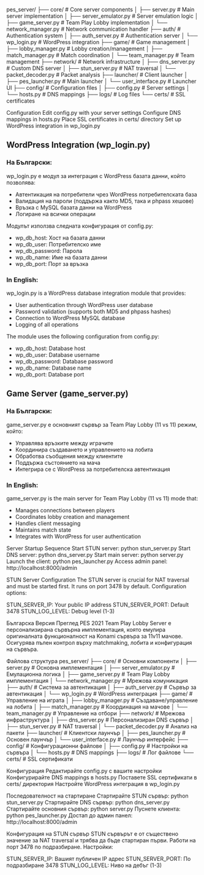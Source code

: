 pes_server/
├── core/                  # Core server components
│   ├── server.py          # Main server implementation
│   ├── server_emulator.py # Server emulation logic
│   ├── game_server.py     # Team Play Lobby implementation
│   └── network_manager.py # Network communication handler
├── auth/                  # Authentication system
│   ├── auth_server.py     # Authentication server
│   └── wp_login.py        # WordPress integration
├── game/                  # Game management
│   ├── lobby_manager.py   # Lobby creation/management
│   ├── match_manager.py   # Match coordination
│   └── team_manager.py    # Team management
├── network/               # Network infrastructure
│   ├── dns_server.py      # Custom DNS server
│   ├── stun_server.py     # NAT traversal
│   └── packet_decoder.py  # Packet analysis
├── launcher/              # Client launcher
│   ├── pes_launcher.py    # Main launcher
│   └── user_interface.py  # Launcher UI
├── config/                # Configuration files
│   ├── config.py          # Server settings
│   └── hosts.py           # DNS mappings
├── logs/                  # Log files
└── certs/                 # SSL certificates

Configuration
Edit config.py with your server settings
Configure DNS mappings in hosts.py
Place SSL certificates in certs/ directory
Set up WordPress integration in wp_login.py

## WordPress Integration (wp_login.py)

### На Български:
wp_login.py е модул за интеграция с WordPress базата данни, който позволява:
- Автентикация на потребители чрез WordPress потребителската база
- Валидация на пароли (поддържа както MD5, така и phpass хешове)
- Връзка с MySQL базата данни на WordPress
- Логиране на всички операции

Модулът използва следната конфигурация от config.py:
- wp_db_host: Хост на базата данни
- wp_db_user: Потребителско име
- wp_db_password: Парола
- wp_db_name: Име на базата данни
- wp_db_port: Порт за връзка

### In English:
wp_login.py is a WordPress database integration module that provides:
- User authentication through WordPress user database
- Password validation (supports both MD5 and phpass hashes)
- Connection to WordPress MySQL database
- Logging of all operations

The module uses the following configuration from config.py:
- wp_db_host: Database host
- wp_db_user: Database username
- wp_db_password: Database password
- wp_db_name: Database name
- wp_db_port: Database port

## Game Server (game_server.py)

### На Български:
game_server.py е основният сървър за Team Play Lobby (11 vs 11) режим, който:
- Управлява връзките между играчите
- Координира създаването и управлението на лобита
- Обработва съобщения между клиентите
- Поддържа състоянието на мача
- Интегрира се с WordPress за потребителска автентикация

### In English:
game_server.py is the main server for Team Play Lobby (11 vs 11) mode that:
- Manages connections between players
- Coordinates lobby creation and management
- Handles client messaging
- Maintains match state
- Integrates with WordPress for user authentication

Server Startup Sequence
Start STUN server: python stun_server.py
Start DNS server: python dns_server.py
Start main server: python server.py
Launch the client: python pes_launcher.py
Access admin panel: http://localhost:8000/admin

STUN Server Configuration
The STUN server is crucial for NAT traversal and must be started first. It runs on port 3478 by default. Configuration options:

STUN_SERVER_IP: Your public IP address
STUN_SERVER_PORT: Default 3478
STUN_LOG_LEVEL: Debug level (1-3)

Българска Версия
Преглед
PES 2021 Team Play Lobby Server е персонализирана сървърна имплементация, която емулира оригиналната функционалност на Konami сървъра за 11v11 мачове. Осигурява пълен контрол върху matchmaking, лобита и конфигурация на сървъра.

Файлова структура
pes_server/
├── core/                  # Основни компоненти
│   ├── server.py          # Основна имплементация
│   ├── server_emulator.py # Емулационна логика
│   ├── game_server.py     # Team Play Lobby имплементация
│   └── network_manager.py # Мрежова комуникация
├── auth/                  # Система за автентикация
│   ├── auth_server.py     # Сървър за автентикация
│   └── wp_login.py        # WordPress интеграция
├── game/                  # Управление на играта
│   ├── lobby_manager.py   # Създаване/управление на лобита
│   ├── match_manager.py   # Координация на мачове
│   └── team_manager.py    # Управление на отбори
├── network/               # Мрежова инфраструктура
│   ├── dns_server.py      # Персонализиран DNS сървър
│   ├── stun_server.py     # NAT traversal
│   └── packet_decoder.py  # Анализ на пакети
├── launcher/              # Клиентски лаунчър
│   ├── pes_launcher.py    # Основен лаунчър
│   └── user_interface.py  # Лаунчър интерфейс
├── config/                # Конфигурационни файлове
│   ├── config.py          # Настройки на сървъра
│   └── hosts.py           # DNS mappings
├── logs/                  # Лог файлове
└── certs/                 # SSL сертификати

Конфигурация
Редактирайте config.py с вашите настройки
Конфигурирайте DNS mappings в hosts.py
Поставете SSL сертификати в certs/ директория
Настройте WordPress интеграция в wp_login.py

Последователност на стартиране
Стартирайте STUN сървър: python stun_server.py
Стартирайте DNS сървър: python dns_server.py
Стартирайте основния сървър: python server.py
Пуснете клиента: python pes_launcher.py
Достап до админ панел: http://localhost:8000/admin

Конфигурация на STUN сървър
STUN сървърът е от съществено значение за NAT traversal и трябва да бъде стартиран първи. Работи на порт 3478 по подразбиране. Настройки:

STUN_SERVER_IP: Вашият публичен IP адрес
STUN_SERVER_PORT: По подразбиране 3478
STUN_LOG_LEVEL: Ниво на дебъг (1-3)
